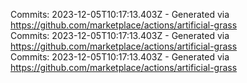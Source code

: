 Commits: 2023-12-05T10:17:13.403Z - Generated via https://github.com/marketplace/actions/artificial-grass
<br>
Commits: 2023-12-05T10:17:13.403Z - Generated via https://github.com/marketplace/actions/artificial-grass
<br>
Commits: 2023-12-05T10:17:13.403Z - Generated via https://github.com/marketplace/actions/artificial-grass
<br>
